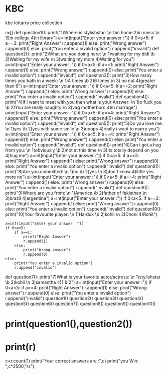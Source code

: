 # KBC
kbc lottarry price collection 

r=[]
def question1():
    print("1)Where is stylishstar: \n 1)in home     2)in mess \n 3)in college     4)in library")
    a=int(input("Enter your answer :"))
    if 0<a<5:
        if a==3:
            print("Right Answer")
            r.append(1)
        else:
            print("Wrong answer")
            r.append(0)
    else:
        print("You enter a invalid option")
        r.append("invalid")
def question2():
    print("2)What are you doing here: \n 1)waiting for my didi  \b   2)Waiting for my wife \n 3)waiting my mom     4)Waiting for you")
    a=int(input("Enter your answer :"))
    if 0<a<5:
        if a==1:
            print("Right Answer")
            r.append(1)
        else:
            print("Wrong answer")
            r.append(0)
    else:
        print("You enter a invalid option")
        r.append("invalid")
def question3():
    print("3)How many times you bath in a week: \n 1)4 times  \b   2)6 times \n 3) no nut     4)greater than 6")
    a=int(input("Enter your answer :"))
    if 0<a<5:
        if a==2:
            print("Right Answer")
            r.append(1)
        else:
            print("Wrong answer")
            r.append(0)
    else:
        print("You enter a invalid option")
        r.append("invalid")
def question4():
    print("4)If i want to meet with you then what is your Answer: \n 1)o fuck you  \b   2)You are really naughty \n 3)vag motherbord     4)in marrage")
    a=int(input("Enter your answer :"))
    if 0<a<5:
        if a==4:
            print("Right Answer")
            r.append(1)
        else:
            print("Wrong answer")
            r.append(0)
    else:
        print("You enter a invalid option")
        r.append("invalid")
def question5():
    print("5)Do you love me: \n 1)yes   \b   2)yes with some smile \n 3)noops     4)really i want to marry you")
    a=int(input("Enter your answer :"))
    if 0<a<5:
        if a==4:
            print("Right Answer")
            r.append(1)
        else:
            print("Wrong answer")
            r.append(0)
    else:
        print("You enter a invalid option")
        r.append("invalid")
def question6():
    print("6)Can i get a hug from you: \n 1)obviously  \b   2)not at this time \n 3)Its totally depend on you     4)hug me")
    a=int(input("Enter your answer :"))
    if 0<a<5:
        if a==3:
            print("Right Answer")
            r.append(1)
        else:
            print("Wrong answer")
            r.append(0)
    else:
        print("You enter a invalid option")
        r.append("invalid")
def question8():
    print("8)Are you committed: \n 1)no  \b   2)yes \n 3)don't know     4)little yes more no")
    a=int(input("Enter your answer :"))
    if 0<a<5:
        if a==4:
            print("Right Answer")
            r.append(1)
        else:
            print("Wrong answer")
            r.append(0)
    else:
        print("You enter a invalid option")
        r.append("invalid")
def question9():
    print("9)Where are you from: \n 1)America  \b   2)father of fakisthan \n 3)brazil     4)argentina")
    a=int(input("Enter your answer :"))
    if 0<a<5:
        if a==2:
            print("Right Answer")
            r.append(1)
        else:
            print("Wrong answer")
            r.append(0)
    else:
        print("You enter a invalid option")
        r.append("invalid")
def question10():
    print("10)Your favourite player: \n 1)Harduk  \b   2)kohli \n 3)Dhoni     4)Rohit")

    a=int(input("Enter your answer :"))
    if 0<a<5:
        if a==1:
            print("Right Answer")
            r.append(1)
        else:
            print("Wrong answer")
            r.append(0)
    else:
        print("You enter a invalid option")
        r.append("invalid")
def question7():
    print("7)What is your favorite actor/actress: \n 1)stylishstar  \b   2)kohli \n 3)samantha     4)1 & 2")
    a=int(input("Enter your answer :"))
    if 0<a<5:
        if a==4:
            print("Right Answer")
            r.append(1)
        else:
            print("Wrong answer")
            r.append(0)
    else:
        print("You enter a invalid option")
        r.append("invalid")
question1()
question2()
question3()
question4()
question5()
question6()
question7()
question8()
question9()
question10()



 # print(question1(),question2())
# print(r)
c=r.count(1)
print("Your correct answers are :",c)
print("you Win: ",c*2500,"rs")
